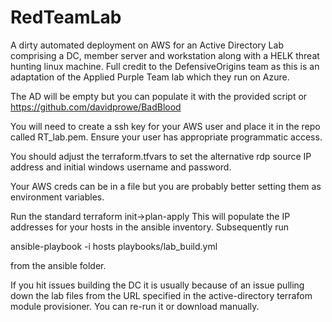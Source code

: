 # RedTeamLab

A dirty automated deployment on AWS for an Active Directory Lab comprising a DC, member server and workstation along with a HELK threat hunting linux machine. Full credit to the DefensiveOrigins team as this is an adaptation of the Applied Purple Team lab which they run on Azure.

The AD will be empty but you can populate it with the provided script or https://github.com/davidprowe/BadBlood

You will need to create a ssh key for your AWS user and place it in the repo called RT_lab.pem. Ensure your user has appropriate programmatic access.

You should adjust the terraform.tfvars to set the alternative rdp source IP address and initial windows username and password.

Your AWS creds can be in a file but you are probably better setting them as environment variables.

Run the standard terraform init->plan-apply 
This will populate the IP addresses for your hosts in the ansible inventory.
Subsequently run 

ansible-playbook -i hosts playbooks/lab_build.yml 

from the ansible folder.

If you hit issues building the DC it is usually because of an issue pulling down the lab files from the URL specified in the active-directory terrafom module provisioner. You can re-run it or download manually.
